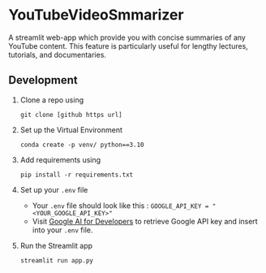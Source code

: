 # YouTubeVideoSmmarizer
A streamlit web-app which provide you with concise summaries of any YouTube content. 
This feature is particularly useful for lengthy lectures, tutorials, and documentaries.

## Development 
1. Clone a repo using
   
   `git clone [github https url]`
3. Set up the Virtual Environment
   
   `conda create -p venv/ python==3.10`
5. Add requirements using
   
   `pip install -r requirements.txt`
7. Set up your `.env` file

   - Your `.env` file should look like this : 
   `GOOGLE_API_KEY = "<YOUR_GOOGLE_API_KEY>"`
   - Visit [Google AI for Developers](https://ai.google.dev/gemini-api/docs/ai-studio-quickstart?gad_source=1&gclid=CjwKCAjwi_exBhA8EiwA_kU1MsJAXeebfGHQ4_apjV6dkMecboAgsbgf_SshYhk69nwLdRxi7MPxzxoCMVYQAvD_BwE) to retrieve Google API key and insert into your `.env` file.
9. Run the Streamlit app

   `streamlit run app.py`
   

